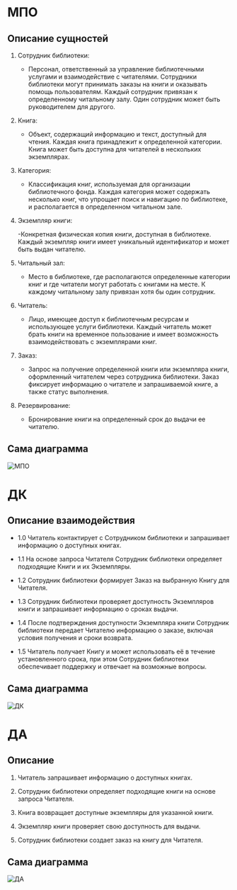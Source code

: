 # МПО

## Описание сущностей
 1. Сотрудник библиотеки:

    - Персонал, ответственный за управление библиотечными услугами и взаимодействие с читателями. Сотрудники библиотеки могут принимать заказы на книги и оказывать помощь пользователям. Каждый сотрудник привязан к определенному читальному залу. Один сотрудник может быть руководителем для другого.

 2. Книга:

    - Объект, содержащий информацию и текст, доступный для чтения. Каждая книга принадлежит к определенной категории. Книга может быть доступна для читателей в нескольких экземплярах.

 3. Категория:

    - Классификация книг, используемая для организации библиотечного фонда. Каждая категория может содержать несколько книг, что упрощает поиск и навигацию по библиотеке, и располагается в определенном читальном зале.
  
  4. Экземпляр книги:

     -Конкретная физическая копия книги, доступная в библиотеке. Каждый экземпляр книги имеет уникальный идентификатор и может быть выдан читателю.

 5. Читальный зал:

    - Место в библиотеке, где располагаются определенные категории книг и где читатели могут работать с книгами на месте. К каждому читальному залу привязан хотя бы один сотрудник.
  
 6. Читатель:

    - Лицо, имеющее доступ к библиотечным ресурсам и использующее услуги библиотеки. Каждый читатель может брать книги на временное пользование и имеет возможность взаимодействовать с экземплярами книг.

 7. Заказ:

    - Запрос на получение определенной книги или экземпляра книги, оформленный читателем через сотрудника библиотеки. Заказ фиксирует информацию о читателе и запрашиваемой книге, а также статус выполнения.
  
 8. Резервирование:

    - Бронирование книги на определенный срок до выдачи ее читателю.



## Сама диаграмма 
![МПО](https://github.com/user-attachments/assets/d68945e1-6fc9-48df-a4d4-4ec3b6b8f727)




# ДК

## Описание взаимодействия

- 1.0 Читатель контактирует с Сотрудником библиотеки и запрашивает информацию о доступных книгах.

- 1.1 На основе запроса Читателя Сотрудник библиотеки определяет подходящие Книги и их Экземпляры.

- 1.2 Сотрудник библиотеки формирует Заказ на выбранную Книгу для Читателя.

- 1.3 Сотрудник библиотеки проверяет доступность Экземпляров книги и запрашивает информацию о сроках выдачи.

- 1.4 После подтверждения доступности Экземпляра книги Сотрудник библиотеки передает Читателю информацию о заказе, включая условия получения и сроки возврата.

- 1.5 Читатель получает Книгу и может использовать её в течение установленного срока, при этом Сотрудник библиотеки обеспечивает поддержку и отвечает на возможные вопросы.

## Сама диаграмма
![ДК](https://github.com/user-attachments/assets/75ed2ff3-993f-4898-b441-4a8a8e9152a0)

# ДА
## Описание

1. Читатель запрашивает информацию о доступных книгах.
   
2. Сотрудник библиотеки определяет подходящие книги на основе запроса Читателя.
   
3. Книга возвращает доступные экземпляры для указанной книги.
   
4. Экземпляр книги проверяет свою доступность для выдачи.
   
5. Сотрудник библиотеки создает заказ на книгу для Читателя.

## Сама диаграмма
![ДА](https://github.com/user-attachments/assets/ea788b23-b93c-49ec-a20c-a91babf9046a)






